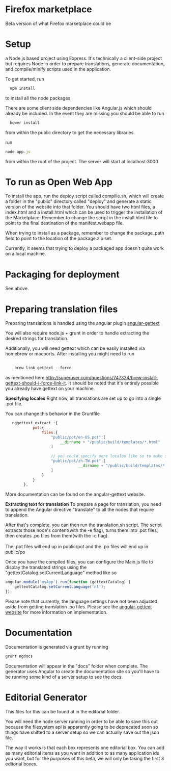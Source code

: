 Firefox marketplace
==========

Beta version of what Firefox marketplace could be

Setup
==========
a Node.js based project using Express. It's technically a client-side project but requires
Node in order to prepare translations, generate documentation, and compile/minify scripts used
in the application.



To get started, run
```javascript
  npm install
```

to install all the node packages.


There are some client side dependencies like Angular.js which should already be included. In the event they are missing you should be able to run

```javascript
  bower install
```

from within the public directory to get the necessary libraries.

run 
```javascript
node app.js
```
from within the root of the project. The server will start at localhost:3000

To run as Open Web App
============
To install the app, run the deploy script called compilie.sh,  which will create a folder in the "public" directory called "deploy" and generate a static version of the website into that folder. You should have two html files, a index.html and a install.html which can be used to trigger the installation of the Marketplace. Remember to change the script in the install.html file to point to the final destination of the manifest.webapp file. 

When trying to install as a package, remember to change the package_path field to point to the location of the package.zip set.

Currently, it seems that trying to deploy a packaged app doesn't quite work on a local machine. 

Packaging for deployment
============
See above.


Preparing translation files 
==============
Preparing translations is handled using the angular plugin [angular-gettext](www.angular-gettext.rocketeer.be/)


You will also require node.js + grunt in order to handle extracting the desired strings for translation.


Additionally, you will need gettext which can be easily installed via homebrew or macports. After installing you might need to run

```javascript
    
    brew link gettext --force

```
as mentioned here http://superuser.com/questions/747324/brew-install-gettext-should-i-force-link-it.
It should be noted that it's entirely possible you already have gettext on your machine.


__Specifying locales__
Right now, all translations are set up to go into a single .pot file.

You can change this behavior in the Gruntfile
````javascript
   nggettext_extract :{
            pot:{
                files:{
                    "public/pot/en-US.pot":[
                        __dirname + "/public/build/templates/*.html"
                    ]
                    
                    // you could specify more locales like so to make seperate .pot files
                    "public/pot/zh-TW.pot":[
                                __dirname + "/public/build/templates/*.html"
                    ]
                }
            }
        },
````

More documentation can be found on the angular-gettext website.

__Extracting text for translation__
To prepare a page for translation, you need to append the Angular directive "translate" to all the nodes that require translation.


After that's complete, you can then run the translation.sh script. The script extracts those node's content(with the -e flag), turns them into .pot files, then creates .po files from them(with the -c flag). 
<br/>
<br/>
The .pot files will end up in public/pot and the .po files will end up in public/po

Once you have the compiled files, you can configure the Main.js file to display the translated strings using the "gettextCatalog.setCurrentLanguage" method like so

```javascript
angular.module('myApp').run(function (gettextCatalog) {
    gettextCatalog.setCurrentLanguage('nl');
});
```

Please note that currently, the language settings have not been adjusted aside from getting translation .po files. Please see the [angular-gettext website](https://angular-gettext.rocketeer.be/dev-guide/configure/) for more information on implementation.


Documentation
=========
Documentation is generated via grunt by running 
````javascript
grunt ngdocs

````

Documentation will appear in the "docs" folder when complete.
The generator uses Angular to create the documentation site so 
you'll have to be running some kind of a server setup to see the docs.


Editorial Generator
============
This files for this can be found at in the editorial folder.

You will need the node server running in order to be able to save this out because
the filesystem api is apparently going to be deprecated soon so things have 
shifted to a server setup so we can actually save out the json file.


The way it works is that each box represents one editorial box. You can add as many 
editorial items as you want in addition to as many application ids you want, but 
for the purposes of this beta, we will only be taking the first 3 editorial boxes.
